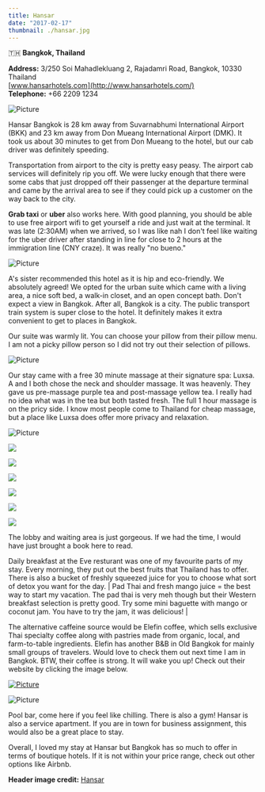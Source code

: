 ```yaml
---
title: Hansar
date: "2017-02-17"
thumbnail: ./hansar.jpg
---
```

🇹🇭 **Bangkok, Thailand**

​**Address:** 3/250 Soi Mahadlekluang 2, Rajadamri Road, Bangkok, 10330 Thailand  
[www.hansarhotels.com](http://www.hansarhotels.com/)  
**Telephone:** +66 2209 1234

![Picture](https://hola-yolo.weebly.com/uploads/4/8/2/0/48209285/published/map.png?1487390113)

Hansar Bangkok is 28 km away from Suvarnabhumi International Airport (BKK) and 23 km away from Don Mueang International Airport (DMK). It took us about 30 minutes to get from Don Mueang to the hotel, but our cab driver was definitely speeding.   
  
Transportation from airport to the city is pretty easy peasy. The airport cab services will definitely rip you off. We were lucky enough that there were some cabs that just dropped off their passenger at the departure terminal and came by the arrival area to see if they could pick up a customer on the way back to the city.

**Grab taxi** or **uber** also works here. With good planning, you should be able to use free airport wifi to get yourself a ride and just wait at the terminal. It was late (2:30AM) when we arrived, so I was like nah I don't feel like waiting for the uber driver after standing in line for close to 2 hours at the immigration line (CNY craze). It was really "no bueno."

![Picture](https://hola-yolo.weebly.com/uploads/4/8/2/0/48209285/img-2314_1_orig.jpg)

A's sister recommended this hotel as it is hip and eco-friendly. We absolutely agreed! We opted for the urban suite which came with a living area, a nice soft bed, a walk-in closet, and an open concept bath. Don't expect a view in Bangkok. After all, Bangkok is a city. The public transport train system is super close to the hotel. It definitely makes it extra convenient to get to places in Bangkok.  
  
Our suite was warmly lit. You can choose your pillow from their pillow menu. I am not a picky pillow person so I did not try out their selection of pillows. 

![Picture](https://hola-yolo.weebly.com/uploads/4/8/2/0/48209285/img-2312_orig.jpg)

Our stay came with a free 30 minute massage at their signature spa: Luxsa. A and I both chose the neck and shoulder massage. It was heavenly. They gave us pre-massage purple tea and post-massage yellow tea. I really had no idea what was in the tea but both tasted fresh. The full 1 hour massage is on the pricy side. I know most people come to Thailand for cheap massage, but a place like Luxsa does offer more privacy and relaxation.

![Picture](https://hola-yolo.weebly.com/uploads/4/8/2/0/48209285/img-7899_orig.jpg)

[![](https://hola-yolo.weebly.com/uploads/4/8/2/0/48209285/img-2315.jpg)](https://hola-yolo.weebly.com/uploads/4/8/2/0/48209285/img-2315_orig.jpg)

[![](https://hola-yolo.weebly.com/uploads/4/8/2/0/48209285/img-7888.jpg)](https://hola-yolo.weebly.com/uploads/4/8/2/0/48209285/img-7888_orig.jpg)

[![](https://hola-yolo.weebly.com/uploads/4/8/2/0/48209285/img-7900.jpg)](https://hola-yolo.weebly.com/uploads/4/8/2/0/48209285/img-7900_orig.jpg)

[![](https://hola-yolo.weebly.com/uploads/4/8/2/0/48209285/img-7904.jpg)](https://hola-yolo.weebly.com/uploads/4/8/2/0/48209285/img-7904_orig.jpg)

[![](https://hola-yolo.weebly.com/uploads/4/8/2/0/48209285/img-7943.jpg)](https://hola-yolo.weebly.com/uploads/4/8/2/0/48209285/img-7943_orig.jpg)

[![](https://hola-yolo.weebly.com/uploads/4/8/2/0/48209285/img-7944.jpg)](https://hola-yolo.weebly.com/uploads/4/8/2/0/48209285/img-7944_orig.jpg)

The lobby and waiting area is just gorgeous. If we had the time, I would have just brought a book here to read.

Daily breakfast at the Eve resturant was one of my favourite parts of my stay. Every morning, they put out the best fruits that Thailand has to offer. There is also a bucket of freshly squeezed juice for you to choose what sort of detox you want for the day.  | Pad Thai and fresh mango juice = the best way to start my vacation. The pad thai is very meh though but their Western breakfast selection is pretty good. Try some mini baguette with mango or coconut jam. You have to try the jam, it was delicious! |

The alternative caffeine source would be Elefin coffee, which sells exclusive Thai specialty coffee along with pastries made from organic, local, and farm-to-table ingredients. Elefin has another B&B in Old Bangkok for mainly small groups of travelers. Would love to check them out next time I am in Bangkok. BTW, their coffee is strong. It will wake you up! Check out their website by clicking the image below.

[![Picture](https://hola-yolo.weebly.com/uploads/4/8/2/0/48209285/1_1_orig.png)](http://elefincoffee.com/)

![Picture](https://hola-yolo.weebly.com/uploads/4/8/2/0/48209285/img-2328_orig.jpg)

Pool bar, come here if you feel like chilling. There is also a gym! Hansar is also a service apartment. If you are in town for business assignment, this would also be a great place to stay.   
  
Overall, I loved my stay at Hansar but Bangkok has so much to offer in terms of boutique hotels. If it is not within your price range, check out other options like Airbnb.

**Header image credit:** [Hansar](https://www.hansarhotels.com/hotels/bangkok/gallery/)